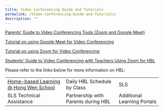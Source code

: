 ```yaml
---
title: Video Conferencing Guide and Tutorials
permalink: /Video-Conferencing-Guide-and-Tutorials/
description: ""
---
```

[Parents’ Guide to Video Conferencing Tools (Zoom and Google Meet)](/files/Learning%20Hub/Video%20conferencing%20guide/Parents-Guide-to-Video-Conferencing-Tools.pdf)

[Tutorial on using Google Meet for Video Conferencing](https://youtu.be/zss4Y8WLX4w)

[Tutorial on using Zoom for Video Conferencing](https://youtu.be/vyzqKksj9n4)

[Students’ Guide to Video Conferencing with Teachers Using Zoom for HBL](/files/Learning%20Hub/Video%20conferencing%20guide/Students-Guide-to-Video-Conferencing-with-Teachers-Using-Zoom-for-HBL-MOE0March2020.pdf)

Please refer to the links below for more information on HBL:

|                                       |                                     |                             |
|---------------------------------------|-------------------------------------|-----------------------------|
| [Home-based Learning @ Hong Wen School](/learning-hub/Pupils/Home-Based-Learning-Hong-Wen-School/) |     Daily HBL Schedule by Class     |             SLS             |
|        SLS Technical Assistance       | Partnership with Parents during HBL | Additional Learning Portals |